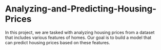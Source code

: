 # Analyzing-and-Predicting-Housing-Prices
In this project, we are tasked with analyzing housing prices from a dataset that includes various features of homes. Our goal is to build a model that can predict housing prices based on these features.
